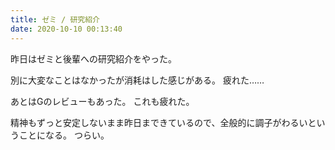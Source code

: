 ```yaml
---
title: ゼミ / 研究紹介
date: 2020-10-10 00:13:40
---
```


昨日はゼミと後輩への研究紹介をやった。

別に大変なことはなかったが消耗はした感じがある。
疲れた……

あとはGのレビューもあった。
これも疲れた。

精神もずっと安定しないまま昨日まできているので、全般的に調子がわるいということになる。
つらい。
